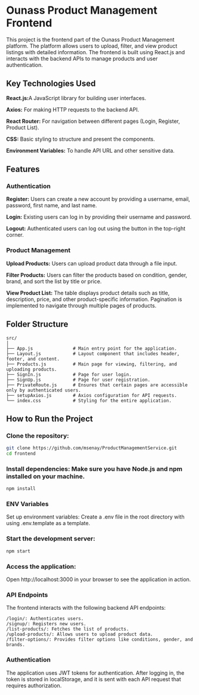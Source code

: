 # Ounass Product Management Frontend

This project is the frontend part of the Ounass Product Management platform. The platform allows users to upload, filter, and view product listings with detailed information. The frontend is built using React.js and interacts with the backend APIs to manage products and user authentication.

## Key Technologies Used

<p><b>React.js:</b>A JavaScript library for building user interfaces.</p>
<p><b>Axios:</b> For making HTTP requests to the backend API.</p>
<p><b>React Router:</b> For navigation between different pages (Login, Register, Product List).</p>
<p><b>CSS:</b> Basic styling to structure and present the components.</p>
<p><b>Environment Variables:</b> To handle API URL and other sensitive data.</p>

## Features

### Authentication
<p><b>Register:</b> Users can create a new account by providing a username, email, password, first name, and last name.</p>
<p><b>Login:</b> Existing users can log in by providing their username and password.</p>
<p><b>Logout:</b> Authenticated users can log out using the button in the top-right corner.</p>

### Product Management
<p><b>Upload Products:</b> Users can upload product data through a file input.</p>
<p><b>Filter Products:</b> Users can filter the products based on condition, gender, brand, and sort the list by title or price.</p>
<p><b>View Product List:</b> The table displays product details such as title, description, price, and other product-specific information. Pagination is implemented to navigate through multiple pages of products.</p>

## Folder Structure

```text
src/
│
├── App.js               # Main entry point for the application.
├── Layout.js            # Layout component that includes header, footer, and content.
├── Products.js          # Main page for viewing, filtering, and uploading products.
├── SignIn.js            # Page for user login.
├── SignUp.js            # Page for user registration.
├── PrivateRoute.js      # Ensures that certain pages are accessible only by authenticated users.
├── setupAxios.js        # Axios configuration for API requests.
└── index.css            # Styling for the entire application.
```
## How to Run the Project

### Clone the repository:
```bash
git clone https://github.com/msenay/ProductManagementService.git
cd frontend
```

### Install dependencies: Make sure you have Node.js and npm installed on your machine.
```bash
npm install
```
### ENV Variables
Set up environment variables: Create a .env file in the root directory with using .env.template as a template.

### Start the development server:
```bash
npm start
```
### Access the application: 
Open http://localhost:3000 in your browser to see the application in action.

### API Endpoints

The frontend interacts with the following backend API endpoints:
```text
/login/: Authenticates users.
/signup/: Registers new users.
/list-products/: Fetches the list of products.
/upload-products/: Allows users to upload product data.
/filter-options/: Provides filter options like conditions, gender, and brands.
```
### Authentication

The application uses JWT tokens for authentication. After logging in, the token is stored in localStorage, and it is sent with each API request that requires authorization.

